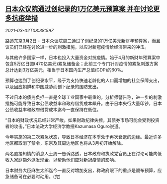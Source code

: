 <!--1614676998000-->
[日本众议院通过创纪录的1万亿美元预算案 并在讨论更多抗疫举措](https://cn.reuters.com/article/japan-house-budget-covid-0302-idCNKCS2AU0QX)
------

<div><i>2021-03-02T08:38:59Z</i></div><p>路透东京3月2日 - 日本众议院周二通过了创纪录的1万亿美元新财年预算案，而且议员们已经在讨论进一步的刺激措施，以应对新冠疫情给经济带来的冲击。</p><p>与其他许多国家一样，日本也投入大量资金对抗疫情。始于4月的新财年预算案中包含5万亿日圆(470亿美元)紧急储备金；此前三个专门针对疫情的紧急刺激方案总计达到3万亿美元，相当于日本国内生产总值(GDP)的60%。</p><p>预算也达到了创纪录水平，缘于为支持快速老龄化的人口而增加的社会保障支出，以及因应朝鲜和中国威胁而创下纪录的国防支出。</p><p>不过日本的债务负担一直是全球工业国家中最重的，分析师警告称，进一步的刺激措施可能导致日本公债收益率和政府借贷成本飙升。由于日本央行大量印钞，日本公债收益率和政府借贷成本迄今一直保持在低位。</p><p>“日本的财政状况已经非常严峻。如果财政纪律失控，其债券市场可能会受到投资者的攻击，”日本法政大学经济学教授Kazumasa Oguro说道。</p><p>今年实施的第二次紧急状态，导致日本经济在本季处于再次衰退的边缘。最近许多地区都取消了禁令，东京及其周边地区也将从3月初开始解除。</p><p>两名直接知情的消息人士周一告诉路透，日本政府和执政党官员正在讨论可能向低收入家庭额外派发现金，以帮助他们应对新冠疫情的影响。</p><p>日本财务大臣麻生太郎迄今一直反对增加支出，称政府眼下的重点是颁布预算，应急储备可在必要时动用。(完)</p>
